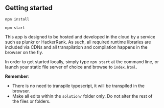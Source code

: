 
## Getting started

`npm install`

`npm start`

This app is designed to be hosted and developed in the cloud by a service such as plunkr
or HackerRank. As such, all required runtime libraries are included via CDNs and all transpilation and compilation happens in the browser on the fly.

In order to get started locally, simply type `npm start` at the command line, or
launch your static file server of choice and browse to `index.html`.

**Remember**:
* There is no need to transpile typescript, it will be transpiled in the browser.
* Make all edits within the `solution/` folder only. Do not alter the rest of the
files or folders.
